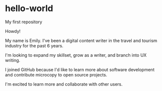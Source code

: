 # hello-world
My first repository

Howdy!

My name is Emily. I've been a digital content writer in the travel and tourism industry for the past 6 years.

I'm looking to expand my skillset, grow as a writer, and branch into UX writing.

I joined GitHub because I'd like to learn more about software development and contribute microcopy to open source projects.

I'm excited to learn more and collaborate with other users.

